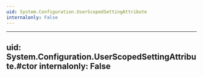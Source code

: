 ```yaml
---
uid: System.Configuration.UserScopedSettingAttribute
internalonly: False
---
```


---
uid: System.Configuration.UserScopedSettingAttribute.#ctor
internalonly: False
---
